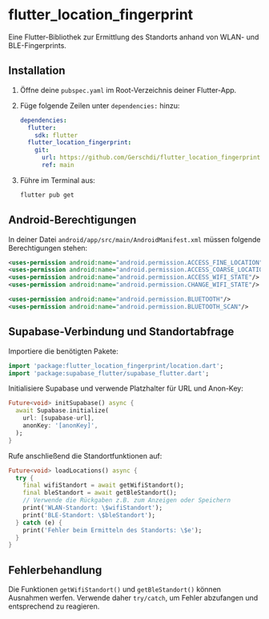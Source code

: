 # flutter\_location\_fingerprint

Eine Flutter-Bibliothek zur Ermittlung des Standorts anhand von WLAN- und BLE-Fingerprints.

## Installation

1. Öffne deine `pubspec.yaml` im Root-Verzeichnis deiner Flutter-App.

2. Füge folgende Zeilen unter `dependencies:` hinzu:

   ```yaml
   dependencies:
     flutter:
       sdk: flutter
     flutter_location_fingerprint:
       git:
         url: https://github.com/Gerschdi/flutter_location_fingerprint
         ref: main
   ```

3. Führe im Terminal aus:

   ```bash
   flutter pub get
   ```

## Android-Berechtigungen

In deiner Datei `android/app/src/main/AndroidManifest.xml` müssen folgende Berechtigungen stehen:

```xml
<uses-permission android:name="android.permission.ACCESS_FINE_LOCATION"/>
<uses-permission android:name="android.permission.ACCESS_COARSE_LOCATION"/>
<uses-permission android:name="android.permission.ACCESS_WIFI_STATE"/>
<uses-permission android:name="android.permission.CHANGE_WIFI_STATE"/>

<uses-permission android:name="android.permission.BLUETOOTH"/>
<uses-permission android:name="android.permission.BLUETOOTH_SCAN"/>
```

## Supabase-Verbindung und Standortabfrage

Importiere die benötigten Pakete:

```dart
import 'package:flutter_location_fingerprint/location.dart';
import 'package:supabase_flutter/supabase_flutter.dart';
```

Initialisiere Supabase und verwende Platzhalter für URL und Anon-Key:

```dart
Future<void> initSupabase() async {
  await Supabase.initialize(
    url: [supabase-url],
    anonKey: '[anonKey]',
  );
}
```

Rufe anschließend die Standortfunktionen auf:

```dart
Future<void> loadLocations() async {
  try {
    final wifiStandort = await getWifiStandort();
    final bleStandort = await getBleStandort();
    // Verwende die Rückgaben z.B. zum Anzeigen oder Speichern
    print('WLAN-Standort: \$wifiStandort');
    print('BLE-Standort: \$bleStandort');
  } catch (e) {
    print('Fehler beim Ermitteln des Standorts: \$e');
  }
}
```

## Fehlerbehandlung

Die Funktionen `getWifiStandort()` und `getBleStandort()` können Ausnahmen werfen. Verwende daher `try/catch`, um Fehler abzufangen und entsprechend zu reagieren.
